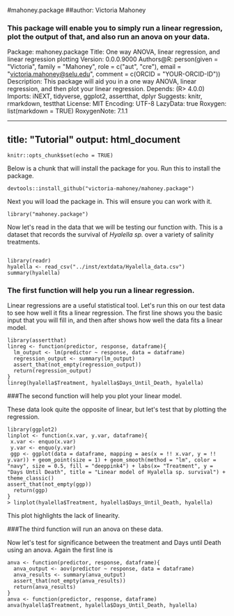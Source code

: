 #mahoney.package
##author: Victoria Mahoney
### This package will enable you to simply run a linear regression, plot the output of that, and also run an anova on your data. 

Package: mahoney.package
Title: One way ANOVA, linear regression, and linear regression plotting
Version: 0.0.0.9000
Authors@R: 
    person(given = "Victoria",
           family = "Mahoney",
           role = c("aut", "cre"),
           email = "victoria.mahoney@selu.edu",
           comment = c(ORCID = "YOUR-ORCID-ID"))
Description: This package will aid you in a one way ANOVA, linear regression, and then plot your linear regression. 
Depends: (R> 4.0.0)
Imports: iNEXT, tidyverse, ggplot2, assertthat, dplyr
Suggests: knitr, rmarkdown, testthat
License: MIT
Encoding: UTF-8
LazyData: true
Roxygen: list(markdown = TRUE)
RoxygenNote: 7.1.1


---
title: "Tutorial"
output: html_document
---

```{r setup, include=FALSE}
knitr::opts_chunk$set(echo = TRUE)
```

Below is a chunk that will install the package for you. Run this to install the package. 

```{r}
devtools::install_github("victoria-mahoney/mahoney.package") 
```

Next you will load the package in. This will ensure you can work with it. 

``` {r}
library("mahoney.package")
```

Now let's read in the data that we will be testing our function with. This is a dataset that records the survival of _Hyalella sp._ over a variety of salinity treatments. 

``` {r}

library(readr)
hyalella <- read_csv("../inst/extdata/Hyalella_data.csv")
summary(hyalella)

```
### The first function will help you run a linear regression. 

Linear regressions are a useful statistical tool. Let's run this on our test data to see how well it fits a linear regression. The first line shows you the basic input that you will fill in, and then after shows how well the data fits a linear model. 


``` {r}
library(assertthat)
linreg <- function(predictor, response, dataframe){
  lm_output <- lm(predictor ~ response, data = dataframe)
  regression_output <- summary(lm_output)
  assert_that(not_empty(regression_output))
  return(regression_output)
}
linreg(hyalella$Treatment, hyalella$Days_Until_Death, hyalella)

```

###The second function will help you plot your linear model. 


These data look quite the opposite of linear, but let's test that by plotting the regression. 
``` {r}
library(ggplot2)
linplot <- function(x.var, y.var, dataframe){
 x.var <- enquo(x.var)
 y.var <- enquo(y.var)
 ggp <- ggplot(data = dataframe, mapping = aes(x = !! x.var, y = !! y.var)) + geom_point(size = 1) + geom_smooth(method = "lm", color = "navy", size = 0.5, fill = "deeppink4") + labs(x= "Treatment", y = "Days Until Death", title = "Linear model of Hyalella sp. survival") + theme_classic()
assert_that(not_empty(ggp))    
  return(ggp)
}
> linplot(hyalella$Treatment, hyalella$Days_Until_Death, hyalella)

```

This plot highlights the lack of linearity. 

###The third function will run an anova on these data. 

Now let's test for significance between the treatment and Days until Death using an anova. Again the first line is 

``` {r}
anva <- function(predictor, response, dataframe){
  anva_output <- aov(predictor ~ response, data = dataframe)
  anva_results <- summary(anva_output)
  assert_that(not_empty(anva_results))
  return(anva_results)
}
anva <- function(predictor, response, dataframe)
anva(hyalella$Treatment, hyalella$Days_Until_Death, hyalella)
```

